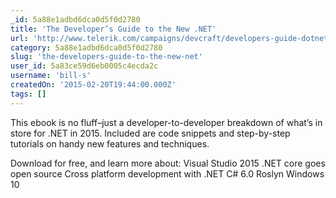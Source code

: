 ```yaml
---
_id: 5a88e1adbd6dca0d5f0d2780
title: 'The Developer’s Guide to the New .NET'
url: 'http://www.telerik.com/campaigns/devcraft/developers-guide-dotnet'
category: 5a88e1adbd6dca0d5f0d2780
slug: 'the-developers-guide-to-the-new-net'
user_id: 5a83ce59d6eb0005c4ecda2c
username: 'bill-s'
createdOn: '2015-02-20T19:44:00.000Z'
tags: []
---
```


This ebook is no fluff–just a developer-to-developer breakdown of what’s in store for .NET in 2015. Included are code snippets and step-by-step tutorials on handy new features and techniques.

Download for free, and learn more about:
Visual Studio 2015
.NET core goes open source
Cross platform development with .NET
C# 6.0
Roslyn
Windows 10
